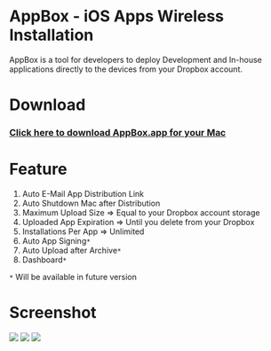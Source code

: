 # AppBox - iOS Apps Wireless Installation
AppBox is a tool for developers to deploy Development and In-house applications directly to the devices from your Dropbox account.
# Download
### [Click here to download AppBox.app for your Mac](https://iosappswirelessinstallation.codeplex.com/)

# Feature
1. Auto E-Mail App Distribution Link
2. Auto Shutdown Mac after Distribution
3. Maximum Upload Size => Equal to your Dropbox account storage
4. Uploaded App Expiration => Until you delete from your Dropbox
5. Installations Per App => Unlimited
6. Auto App Signing`*`
7. Auto Upload after Archive`*`
8. Dashboard`*`

 `*` Will be available in future version

# Screenshot
![](https://www.codeplex.com/Download?ProjectName=iosappswirelessinstallation&DownloadId=1605454)
![](https://www.codeplex.com/Download?ProjectName=iosappswirelessinstallation&DownloadId=1605459)
![](https://www.codeplex.com/Download?ProjectName=iosappswirelessinstallation&DownloadId=1605456)
